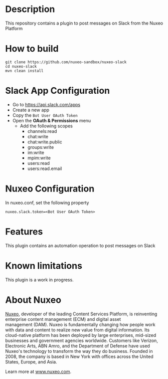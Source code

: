 # Description

This repository contains a plugin to post messages on Slack from the Nuxeo Platform

# How to build

```
git clone https://github.com/nuxeo-sandbox/nuxeo-slack
cd nuxeo-slack
mvn clean install
```

# Slack App Configuration

* Go to https://api.slack.com/apps
* Create a new app
* Copy the `Bot User OAuth Token`
* Open the **OAuth & Permissions** menu
  * Add the following scopes 
    * channels:read 
    * chat:write 
    * chat:write.public
    * groups:write
    * im:write
    * mpim:write
    * users:read
    * users:read.email
  
# Nuxeo Configuration

In nuxeo.conf, set the following property

```
nuxeo.slack.token=<Bot User OAuth Token>
```

# Features

This plugin contains an automation operation to post messages on Slack

# Known limitations

This plugin is a work in progress.

# About Nuxeo

[Nuxeo](www.nuxeo.com), developer of the leading Content Services Platform, is reinventing enterprise content management (ECM) and digital asset management (DAM). Nuxeo is fundamentally changing how people work with data and content to realize new value from digital information. Its cloud-native platform has been deployed by large enterprises, mid-sized businesses and government agencies worldwide. Customers like Verizon, Electronic Arts, ABN Amro, and the Department of Defense have used Nuxeo's technology to transform the way they do business. Founded in 2008, the company is based in New York with offices across the United States, Europe, and Asia.

Learn more at www.nuxeo.com.
